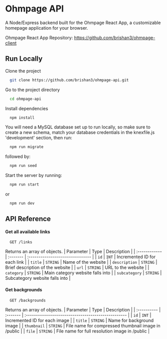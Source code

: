 
# Ohmpage API

A Node/Express backend built for the Ohmpage React App, a customizable homepage application for your browser.

Ohmpage React App Repository:
https://github.com/brishan3/ohmpage-client


## Run Locally

Clone the project

```bash
  git clone https://github.com/brishan3/ohmpage-api.git
```

Go to the project directory

```bash
  cd ohmpage-api
```

Install dependencies

```bash
  npm install
```
You will need a MySQL database set up to run locally, so make sure to create a new schema, match your database credentials in the knexfile.js 'development' section, then run:

```bash
  npm run migrate
```

followed by:
```bash
  npm run seed
```

Start the server by running:

```bash
  npm run start
```
or 
```bash
  npm run dev
```

## API Reference

#### Get all available links

```http
  GET /links
```
Returns an array of objects.
| Parameter     | Type     | Description                      |
| :------------ | :------- | :------------------------------- |
| `id`          | `INT`    | Incremented ID for each link     |
| `title`       | `STRING` | Name of the website              |
| `description` | `STRING` | Brief description of the website |
| `url`         | `STRING` | URL to the website               |
| `category`    | `STRING` | Main category website falls into |
| `subcategory` | `STRING` | Subcategory website falls into   |

#### Get backgrounds

```http
  GET /backgrounds
```
Returns an array of objects.
| Parameter   | Type     | Description                                         |
| :---------- | :------- | :-------------------------------------------------- |
| `id`        | `INT`    | Incremented ID for each image                       |
| `title`     | `STRING` | Name for background image                           |
| `thumbnail` | `STRING` | File name for compressed thumbnail image in /public |
| `file`      | `STRING` | File name for full resolution image in /public      |